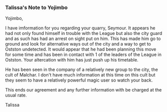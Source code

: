### Talissa's Note to Yojimbo

Yojimbo,

  I have imformation for you regarding your quarry, Seymour. It appears he had not only found himself in trouble with the League but also the city guard and as such has had an arrest on sight put on him. This has made him go to ground and look for alternative ways out of the city and a way to get to Ostston undetected. It would appear that he had been planning this move for some time and has been in contact with 1 of the leaders of the League in Ostston. Your altercation with him has just push up his timetable.
  
  He has been seen in the company of a relatively new group to the city, the cult of Malchar. I don't have much information at this time on this cult but they seem to have a relatively powerful magic user so watch your back.
  
  This ends our agreement and any further information with be charged at the usual rate.
  
  Talissa
